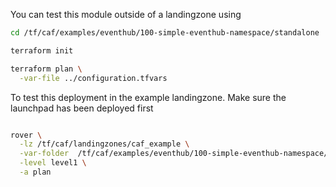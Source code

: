 You can test this module outside of a landingzone using

```bash
cd /tf/caf/examples/eventhub/100-simple-eventhub-namespace/standalone

terraform init

terraform plan \
  -var-file ../configuration.tfvars


```

To test this deployment in the example landingzone. Make sure the launchpad has been deployed first

```bash

rover \
  -lz /tf/caf/landingzones/caf_example \
  -var-folder  /tf/caf/examples/eventhub/100-simple-eventhub-namespace/ \
  -level level1 \
  -a plan

```